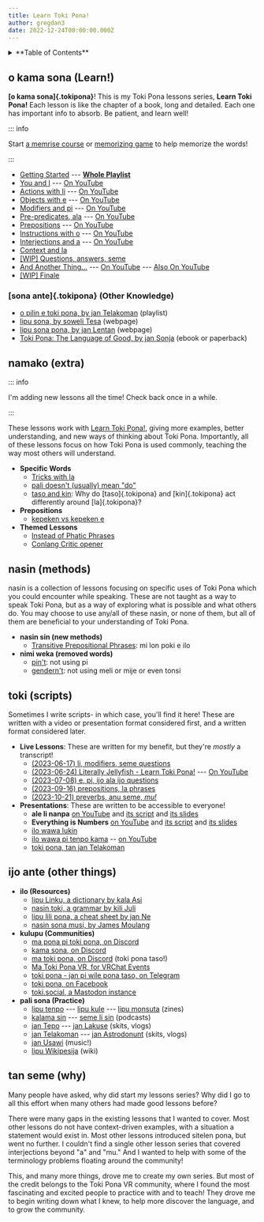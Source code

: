 ```yaml
---
title: Learn Toki Pona!
author: gregdan3
date: 2022-12-24T00:00:00.000Z
---
```


<details><summary>**Table of Contents**</summary>

<!-- toc -->

- [o kama sona (Learn!)](#o-kama-sona-learn)
  - [[sona ante]{.tokipona} (Other Knowledge)](#sona-antetokipona-other-knowledge)
- [namako (extra)](#namako-extra)
- [nasin (methods)](#nasin-methods)
- [toki (scripts)](#toki-scripts)
- [ijo ante (other things)](#ijo-ante-other-things)
- [tan seme (why)](#tan-seme-why)

<!-- tocstop -->

</details>

## o kama sona (Learn!)

**[o kama sona]{.tokipona}**! This is my Toki Pona lessons series, **Learn Toki Pona!** Each lesson is like the chapter of a book, long and detailed. Each one has important info to absorb. Be patient, and learn well!

::: info

Start [a memrise course](https://app.memrise.com/community/course/6039964/toki-pona-jan-lentans-course-with-audio/)
or [memorizing game](https://jamesmoulang.itch.io/nasin-sona-musi) to help memorize the words!

:::

- [Getting Started](./open.md) --- **[Whole Playlist](https://www.youtube.com/playlist?list=PLoLQoll2U6WEeCO7C2oc1LTWgkoBC8rvT)**
- [You and I](./mi-sina.md) --- [On YouTube](https://youtu.be/J93GWOMbgdg)
- [Actions with li](./li.md) --- [On YouTube](https://youtu.be/xaYd936H--o)
- [Objects with e](./e.md) --- [On YouTube](https://youtu.be/ZLcSwYEZmIY)
- [Modifiers and pi](./mod-pi.md) --- [On YouTube](https://youtu.be/J6ThX6dQyCI)
- [Pre-predicates, ala](./pre-predicates.md) --- [On YouTube](https://youtu.be/YjxSaqAZwqk)
- [Prepositions](./preps.md) --- [On YouTube](https://youtu.be/hbUaLDRmULI)
- [Instructions with o](./o.md) --- [On YouTube](https://youtu.be/lf3lDjIWiYI)
- [Interjections and a](./interjections.md) --- [On YouTube](https://youtu.be/0hz1VHldmq4)
- [Context and la](./la.md)
- [[WIP] Questions, answers, seme](./seme.md)
- [And Another Thing...](./bits.md) --- [On YouTube](https://youtu.be/P0N1S5jBujI) --- [Also On YouTube](https://youtu.be/BGsodPu9UAw)
- [[WIP] Finale](./pini.md)

<!--

Looking for a specific topic? Here's some specific topics from the lessons, in the order they appear.

<details><summary>Click here for a topic breakdown!</summary>

- [Getting Started](./open.md) --- **[Whole Playlist](https://www.youtube.com/playlist?list=PLoLQoll2U6WEeCO7C2oc1LTWgkoBC8rvT)**
  - [Learning Philosophy](./open.md#how-to-learn)
  - [How to Read](./open.md#how-to-read)
  - [How to Write](./open.md#how-to-write) ([sitelen Lasina](open.md#sitelen-lasina---latin-writing), [sitelen pona](open.md#sitelen-pona---good-writing))
- [You and I](./mi-sina.md) --- [On YouTube](https://youtu.be/J93GWOMbgdg)
  - [Saying Hello and Goodbye](mi-sina.md#hello-and-goodbye)
  - ["Doing" and "Being" are the same thing](mi-sina.md#actiondescription-duality)
  - [Toki Pona words are broad](mi-sina.md#broadness)
- [Actions with li](./li.md) --- [On YouTube](https://youtu.be/xaYd936H--o)
  - [Single li](li.md#predicates-and-li)
  - [Multiple li](li.md#multiple-li)
- [Objects with e](./e.md) --- [On YouTube](https://youtu.be/ZLcSwYEZmIY)
  - [Single e](e.md#objects-and-e)
  - [Multiple e](e.md#multiple-e)
  - [Multiple li and multiple e](e.md#multiple-li-and-multiple-e)
- [Modifiers and pi](./mod-pi.md) --- [On YouTube](https://youtu.be/J6ThX6dQyCI)
  - [More subjects with en](mod-pi.md#en-quickly)
  - [One modifier](mod-pi.md#one-modifier)
  - [Many modifiers](mod-pi.md#many-modifiers)
  - [pi phrases](mod-pi.md#pi-phrases)
- [Pre-predicates, ala](./pre-predicates.md) --- [On YouTube](https://youtu.be/YjxSaqAZwqk)
  - [wile](pre-predicates.md#wile), [ken](pre-predicates.md#ken), [kama](pre-predicates.md#kama), [awen](pre-predicates.md#awen), [sona](pre-predicates.md#sona), [alasa/lukin](pre-predicates.md#alasa--lukin)
  - [Multiple pre-predicates](pre-predicates.md#multiple-pre-predicates)
  - [Negating with ala](pre-predicates.md#ala)
- [Prepositions](./preps.md) --- [On YouTube](https://youtu.be/hbUaLDRmULI)
  - [tawa](preps.md#tawa), [lon](preps.md#lon), [tan](preps.md#tan), [sama](preps.md#sama), [kepeken](preps.md#kepeken)
  - [Preps right after li](preps.md#right-after-li)
  - [Multiple preps](preps.md#multiple-prepositions)
  - [Preps and ala](preps.md#ala-and-prepositions)
- [Instructions with o](./o.md) --- [On YouTube](https://youtu.be/lf3lDjIWiYI)
  - [Instructions](o.md#instructions)
  - [Getting someone's attention](o.md#attention)
  - [taso sentences](o.md#taso-sentences), [taso modifier](o.md#taso-modifier), [taso content word](o.md#taso-head)
- [Interjections and a](./interjections.md) --- [On YouTube](https://youtu.be/0hz1VHldmq4)
  - [Using a for anything](interjections.md#a-the-interjection-that-ever)
  - ["pona tawa sina" / well wishes](interjections.md#o-alikes--well-wishes)
  - [Feelings, opinions, remarks with content word interjections](interjections.md#feelings-opinions-and-remarks)
- [Context and la](./la.md)
  - [Phrases in la](la.md#phrases-and-la)
  - [Sentences in la ](a.md#sentences-and-la)
  - [Multiple la](la.md#multiple-la)
  - [la and o together](la.md#if-la-then-o)
- [[WIP] Questions, answers, seme](./seme.md)
- [[WIP] And Another Thing...](./bits.md) --- [On YouTube](https://youtu.be/P0N1S5jBujI)
  - [Proper Names / Cartouches](bits.md#proper-names) ([By the book](bits.md#nasin-pona), [Moraic method](bits.md#sitelen-kalama))
  - [Numbers](bits.md#numbers) ([Simple way](bits.md#nasin-pona-1), [Fancy way](bits.md#nasin-suli))
  - [kin and sentences](bits.md#kin)
  - [anu and "or"](bits.md#anu)
- [[WIP] Finale](./pini.md)

</details>

-->

### [sona ante]{.tokipona} (Other Knowledge)

- [o pilin e toki pona, by jan Telakoman](https://www.youtube.com/playlist?list=PLwYL9_SRAk8EXSZPSTm9lm2kD_Z1RzUgm) (playlist)
- [lipu sona, by soweli Tesa](https://sowelitesa.kittycat.homes/lipu-sona/) (webpage)
- [lipu sona pona, by jan Lentan](https://lipu-sona.pona.la/) (webpage)
- [Toki Pona: The Language of Good, by jan Sonja](https://www.amazon.com/dp/0978292308/) (ebook or paperback)

## namako (extra)

::: info

I'm adding new lessons all the time! Check back once in a while.

:::

These lessons work with [Learn Toki Pona!](o-kama-sona-learn-toki-pona), giving more examples,
better understanding, and new ways of thinking about Toki Pona. Importantly,
all of these lessons focus on how Toki Pona is used commonly, teaching the way most others will understand.

<!-- - Grammar -->
  <!-- - [Multiple _li_ with sina with mi](./multiple-li.md) -->
  <!-- - [_la_ and prepositions](./la-prepositions.md) -->
  <!-- - [_ona_ and _ni_](./ona-ni.md) -->
<!-- - Modifiers -->
  <!-- - [Proper nouns](./proper-nouns.md) -->
  <!-- - [Colors and _kule_](./kule.md) -->
  <!-- - [Negations with _ala_](./ala.md) -->
  <!-- - [Numbers and _nanpa_](./nanpa.md) -->

- **Specific Words**
  - [Tricks with la](./la-extras.md)
  - [pali doesn't (usually) mean "do"](./palint.md)
  - [taso and kin](./taso-vs-taso-la.md): Why do [taso]{.tokipona} and [kin]{.tokipona} act differently around [la]{.tokipona}?
  <!-- - [mi monsuta e sina](./monsutatesu.md) -->
- **Prepositions**
  <!-- - [Telling Time](./time.md) -->
  <!-- - [Knowing Place](./location.md) -->
  - [kepeken vs kepeken e](./kepeken.md)
- **Themed Lessons**
  - [Instead of Phatic Phrases](./phatic-phrases.md)
  - [Conlang Critic opener](./conlang-critic.md)
    <!-- - [Advanced Comparisons](./comparisons.md) -->
    <!-- - [Concepts and Translation](./ante-toki.md) -->
    <!-- - [Modern Toki Pona vs. pu](./modern-tp.md) -->
    <!-- - [Units of time](./tenpo-nanpa.md) -->
    <!-- - [Beginner Mistakes](./beginner-mistakes.md) -->
    <!-- - [Frequently Asked Questions](./faq.md) -->

## nasin (methods)

nasin is a collection of lessons focusing on specific uses of Toki Pona
which you could encounter while speaking. These are not taught as a
way to speak Toki Pona, but as a way of exploring what is possible and what
others do. You may choose to use any/all of these nasin, or none of them, but
all of them are beneficial to your understanding of Toki Pona.

<!-- - [pu taso](./pu-taso.md): only using Toki Pona: The Language of Good -->
<!-- - **nimi sin** -->
  <!-- - [ki si wi](./ki-si-wi.md) -->
<!-- - **nimi ante (different words)** -->
<!--   - [newer pre-predicates](./newer-pre-predicates.md): open, pini, alasa, olin -->
<!--   - [nanpa seme?](./nanpa-seme.md): nanpa but it ranks non-integers -->
<!--   - [nasin kule](./kule-ante.md): altered color -->
<!--   - [nasin nanpa ante](./nasin-nanpa.md): a few different number systems -->

- **nasin sin (new methods)**
  - [Transitive Prepositional Phrases](./trans-preps.md): mi lon poki e ilo
- **nimi weka (removed words)**
  - [pin't](./pint.md): not using pi
  - [gendern't](./gendernt.md): not using meli or mije or even tonsi
    <!-- - [jan't](./jant.md): not using jan (as a head noun) -->
    <!-- - [jon't](./jont.md): not using jo -->
    <!-- - [anun't](./anunt.md): only using anu for questions -->
    <!-- - [min't](./mint.md): not using mi, or sometimes sina, or even ona! -->
    <!-- - [noun't](./nount.md): not using proper nouns -->
    <!-- - [pre-predicaten't](./pre-predicatent.md): not using pre-predicates -->
    <!-- - [nanpan't](./nanpant.md): no number system -->

## toki (scripts)

Sometimes I write scripts- in which case, you'll find it here! These are written with a video or presentation format considered first, and a written format considered later.

- **Live Lessons**: These are written for my benefit, but they're _mostly_ a transcript!
  - [(2023-06-17) li, modifiers, seme questions](./jun-17-li-modifiers.md)
  - [(2023-06-24) Literally Jellyfish - Learn Toki Pona!](./jellyfish.md) --- [On YouTube](https://youtu.be/4ituR4S-NS0)
  - [(2023-07-08) e, pi, ijo ala ijo questions](./jul-08-e-pi.md)
  - [(2023-09-16) prepositions, la phrases](./sep-16-preps-la.md)
  - [(2023-10-21) preverbs, anu seme, _mu!_](./oct-21-preverbs-interjections.md)
- **Presentations**: These are written to be accessible to everyone!
  - **ale li nanpa** [on YouTube](https://youtu.be/AgkDx8dIAio) and [its script](../poka/ale-li-nanpa-tp.md) and [its slides](../toki/ale-li-nanpa-tp.md)
  - **Everything is Numbers** [on YouTube](https://youtu.be/_awfcwuJhpk) and [its script](../poka/ale-li-nanpa-en.md) and [its slides](../toki/ale-li-nanpa-en.md)
  - [ilo wawa lukin](../toki/mi-lon-ilo.md)
  - [ilo wawa pi tenpo kama](../toki/ilo-lukin.md) -- [on YouTube](https://www.youtube.com/watch?v=43tB0hZ29LI)
  - [toki pona, tan jan Telakoman](../toki/telakoman.md)

## ijo ante (other things)

- **ilo (Resources)**
  - [lipu Linku, a dictionary by kala Asi](https://lipu-linku.github.io/)
  - [nasin toki, a grammar by kili Juli](https://github.com/kilipan/nasin-toki)
  - [lipu lili pona, a cheat sheet by jan Ne](https://jan-ne.github.io/lipu-lili-pona/)
  - [nasin sona musi, by James Moulang](https://jamesmoulang.itch.io/nasin-sona-musi)
- **kulupu (Communities)**
  - [ma pona pi toki pona, on Discord](https://discord.gg/mapona)
  - [kama sona, on Discord](https://discord.gg/ChC6qtVsSE)
  - [ma toki pona, on Discord](https://discord.gg/arjV4Nw) (toki pona taso!)
  - [Ma Toki Pona VR, for VRChat Events](http://munsona.tokiponavr.net/)
  - [toki pona - jan pi wile pona taso, on Telegram](https://t.me/+UqUj9OFM_9e8iPUW)
  - [toki pona, on Facebook](https://www.facebook.com/groups/sitelen/)
  - [toki.social, a Mastodon instance](https://toki.social/public)
- **pali sona (Practice)**
  - [lipu tenpo](https://liputenpo.org/) --- [lipu kule](https://lipukule.org/) --- [lipu monsuta](https://lipumonsuta.neocities.org/) (zines)
  - [kalama sin](https://www.youtube.com/watch?v=QmgaRPuF9CE&list=PLjOmpMyMxd8Qs2mAXcLk817tQy_AQj09u) --- [seme li sin](https://www.youtube.com/c/semelisin) (podcasts)
  - [jan Tepo](https://www.youtube.com/@tbodt) --- [jan Lakuse](https://www.youtube.com/@janlakuse5199) (skits, vlogs)
  - [jan Telakoman](https://www.youtube.com/@jantelakoman) --- [jan Astrodonunt](https://www.youtube.com/user/astrodonunt) (skits, vlogs)
  - [jan Usawi](https://www.youtube.com/@janusawi8794) (music!)
  - [lipu Wikipesija](https://wikipesija.org/wiki/lipu_open) (wiki)

## tan seme (why)

Many people have asked, why did start my lessons series? Why did I go to all this effort when many others had made good lessons before?

There were many gaps in the existing lessons that I wanted to cover.
Most other lessons do not have context-driven examples, with a situation a statement would exist in.
Most other lessons introduced sitelen pona, but went no further.
I couldn't find a single other lesson series that covered interjections beyond "a" and "mu."
And I wanted to help with some of the terminology problems floating around the community!

This, and many more things, drove me to create my own series. But most of the credit belongs to the Toki Pona VR community, where I found the most fascinating and excited people to practice with and to teach! They drove me to begin writing down what I knew, to help more discover the language, and to grow the community.
